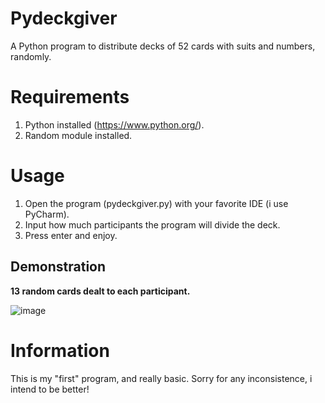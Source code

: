 # Pydeckgiver
A Python program to distribute decks of 52 cards with suits and numbers, randomly.

# Requirements
1. Python installed (https://www.python.org/).
2. Random module installed.

# Usage
1. Open the program (pydeckgiver.py) with your favorite IDE (i use PyCharm).
2. Input how much participants the program will divide the deck.
3. Press enter and enjoy.

## Demonstration
**13 random cards dealt to each participant.**

![image](https://user-images.githubusercontent.com/89063943/129683881-285c6db8-6d4f-491a-914c-6fcf1c115f73.png)

# Information
This is my "first" program, and really basic.
Sorry for any inconsistence, i intend to be better!
